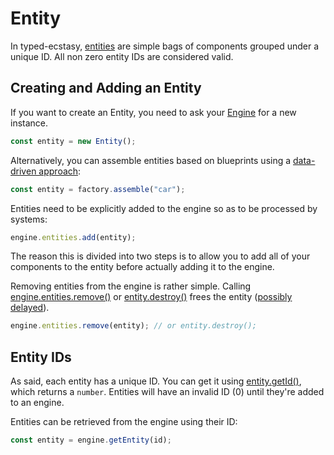 # Entity

In typed-ecstasy, [entities](../../api/classes/Entity.md) are simple bags of components grouped under a unique ID. All non zero entity IDs are considered valid.

## Creating and Adding an Entity
If you want to create an Entity, you need to ask your [Engine](../../api/classes/Engine.md) for a new instance.

```typescript
const entity = new Entity();
```

Alternatively, you can assemble entities based on blueprints using a [data-driven approach](../data-driven/README.md):
```typescript
const entity = factory.assemble("car");
```

Entities need to be explicitly added to the engine so as to be processed by systems:

```typescript
engine.entities.add(entity);
```

The reason this is divided into two steps is to allow you to add all of your components to the entity before actually adding it to the engine.

Removing entities from the engine is rather simple.
Calling [engine.entities.remove()](../../api/classes/EntityManager.md#remove) or [entity.destroy()](../../api/classes/Entity.md#destroy) frees the entity ([possibly delayed](special-considerations.md)).

```typescript
engine.entities.remove(entity); // or entity.destroy();
```

## Entity IDs
As said, each entity has a unique ID. You can get it using [entity.getId()](../../api/classes/Entity.md#getid), which returns a `number`.
Entities will have an invalid ID (0) until they're added to an engine.

Entities can be retrieved from the engine using their ID:

```typescript
const entity = engine.getEntity(id);
```
